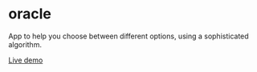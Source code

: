 # oracle
App to help you choose between different options, using a sophisticated algorithm.

[Live demo](https://tanel.github.io/oracle/)
